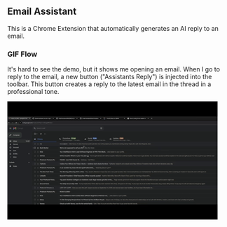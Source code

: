 ## Email Assistant
This is a Chrome Extension that automatically generates an AI reply to an email.

### GIF Flow
It's hard to see the demo, but it shows me opening an email.
When I go to reply to the email, a new button ("Assistants Reply") is injected into the toolbar.
This button creates a reply to the latest email in the thread in a professional tone.

![](https://github.com/kpan53/Email-Assistant/blob/main/Email%20Assistant%20Demo.gif)
